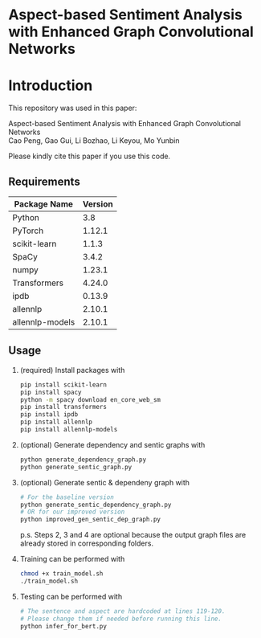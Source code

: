 # Aspect-based Sentiment Analysis with Enhanced Graph Convolutional Networks
# Introduction
This repository was used in this paper:  
  
Aspect-based Sentiment Analysis with Enhanced Graph Convolutional Networks
<br>
Cao Peng, Gao Gui, Li Bozhao, Li Keyou, Mo Yunbin
  
Please kindly cite this paper if you use this code.

## Requirements

| Package Name | Version |
| --- | -- |
| Python | 3.8 |
| PyTorch | 1.12.1 |
| scikit-learn | 1.1.3 |
| SpaCy | 3.4.2 |
| numpy | 1.23.1 |
| Transformers | 4.24.0 |
| ipdb | 0.13.9 |
| allennlp | 2.10.1 |
|allennlp-models | 2.10.1 |

## Usage

1. (required) Install packages with

    ```bash
    pip install scikit-learn
    pip install spacy
    python -m spacy download en_core_web_sm
    pip install transformers
    pip install ipdb
    pip install allennlp
    pip install allennlp-models
    ```

1. (optional) Generate dependency and sentic graphs with

    ```bash
    python generate_dependency_graph.py
    python generate_sentic_graph.py
    ```

1. (optional) Generate sentic & dependeny graph with

    ```bash
    # For the baseline version
    python generate_sentic_dependency_graph.py
    # OR for our improved version
    python improved_gen_sentic_dep_graph.py
    ```
    p.s. Steps 2, 3 and 4 are optional because the output graph files are already stored in corresponding folders.

1. Training can be performed with

    ```bash
    chmod +x train_model.sh
    ./train_model.sh
    ```

1. Testing can be performed with

    ```bash
    # The sentence and aspect are hardcoded at lines 119-120.
    # Please change them if needed before running this line.
    python infer_for_bert.py
    ```
